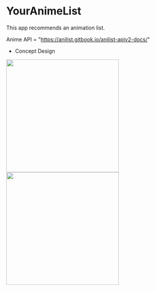 # YourAnimeList
This app recommends an animation list.

Anime API = "https://anilist.gitbook.io/anilist-apiv2-docs/"

  

* Concept Design
<div>
<img width="300" src="https://user-images.githubusercontent.com/55890012/103790435-8ad43400-5084-11eb-9103-9fd51970e9b8.png">
<img width="300" src="https://user-images.githubusercontent.com/55890012/103457681-a5d13c00-4d44-11eb-8548-f005d6258042.png">
</div>
